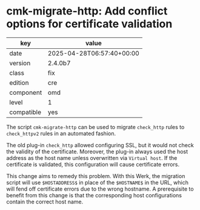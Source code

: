 [//]: # (werk v2)
# cmk-migrate-http: Add conflict options for certificate validation

key        | value
---------- | ---
date       | 2025-04-28T06:57:40+00:00
version    | 2.4.0b7
class      | fix
edition    | cre
component  | omd
level      | 1
compatible | yes

The script `cmk-migrate-http` can be used to migrate `check_http` rules to `check_httpv2` rules in an automated fashion.

The old plug-in `check_http` allowed configuring SSL, but it would not check the validity of the certificate.
Moreover, the plug-in always used the host address as the host name unless overwritten via `Virtual host`.
If the certificate is validated, this configuration will cause certificate errors.

This change aims to remedy this problem.
With this Werk, the migration script will use `$HOSTADDRESS$` in place of the `$HOSTNAME$` in the URL, which will fend off certificate errors due to the wrong hostname.
A prerequisite to benefit from this change is that the corresponding host configurations contain the correct host name.
